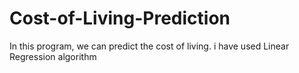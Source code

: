 # Cost-of-Living-Prediction
In this program, we can predict the cost of living. i have used Linear Regression algorithm
